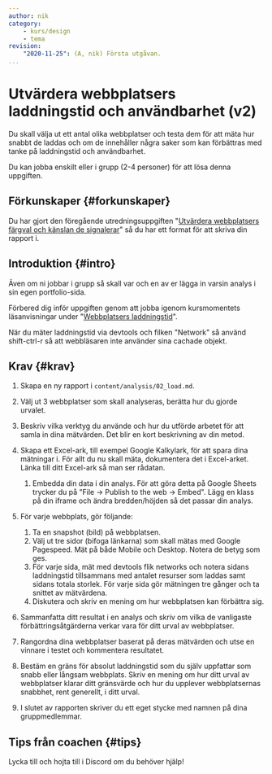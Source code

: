 ```yaml
---
author: nik
category:
    - kurs/design
    - tema
revision:
    "2020-11-25": (A, nik) Första utgåvan.
...
```

Utvärdera webbplatsers laddningstid och användbarhet (v2)
===================================

Du skall välja ut ett antal olika webbplatser och testa dem för att mäta hur snabbt de laddas och om de innehåller några saker som kan förbättras med tanke på laddningstid och användbarhet.

<!--more-->

Du kan jobba enskilt eller i grupp (2-4 personer) för att lösa denna uppgiften.



Förkunskaper {#forkunskaper}
-----------------------

Du har gjort den föregående utredningsuppgiften "[Utvärdera webbplatsers färgval och känslan de signalerar](uppgift/utvardera-webbplatsers-fargval-och-kanslan-de-signalerar-v2)" så du har ett format för att skriva din rapport i.



Introduktion {#intro}
-----------------------

Även om ni jobbar i grupp så skall var och en av er lägga in varsin analys i sin egen portfolio-sida.

Förbered dig inför uppgiften genom att jobba igenom kursmomentets läsanvisningar under "[Webbplatsers laddningstid](kurser/design-v2/kmom05#artikel)".

När du mäter laddningstid via devtools och filken "Network" så använd shift-ctrl-r så att webbläsaren inte använder sina cachade objekt.



Krav {#krav}
-----------------------

1. Skapa en ny rapport i `content/analysis/02_load.md`.

1. Välj ut 3 webbplatser som skall analyseras, berätta hur du gjorde urvalet.

1. Beskriv vilka verktyg du använde och hur du utförde arbetet för att samla in dina mätvärden. Det blir en kort beskrivning av din metod.

1. Skapa ett Excel-ark, till exempel Google Kalkylark, för att spara dina mätningar i. För allt du nu skall mäta, dokumentera det i Excel-arket. Länka till ditt Excel-ark så man ser rådatan.
    1. Embedda din data i din analys. För att göra detta på Google Sheets trycker du på "File -> Publish to the web -> Embed". Lägg en klass på din iframe och ändra bredden/höjden så det passar din analys.

1. För varje webbplats, gör följande:
    1. Ta en snapshot (bild) på webbplatsen.
    1. Välj ut tre sidor (bifoga länkarna) som skall mätas med Google Pagespeed. Mät på både Mobile och Desktop. Notera de betyg som ges.
    1. För varje sida, mät med devtools flik networks och notera sidans laddningstid tillsammans med antalet resurser som laddas samt sidans totala storlek. För varje sida gör mätningen tre gånger och ta snittet av mätvärdena.
    1. Diskutera och skriv en mening om hur webbplatsen kan förbättra sig.

1. Sammanfatta ditt resultat i en analys och skriv om vilka de vanligaste förbättringsåtgärderna verkar vara för ditt urval av webbplatser.

1. Rangordna dina webbplatser baserat på deras mätvärden och utse en vinnare i testet och kommentera resultatet.

1. Bestäm en gräns för absolut laddningstid som du själv uppfattar som snabb eller långsam webbplats. Skriv en mening om hur ditt urval av webbplatser klarar ditt gränsvärde och hur du upplever webbplatsernas snabbhet, rent generellt, i ditt urval.

1. I slutet av rapporten skriver du ett eget stycke med namnen på dina gruppmedlemmar.



Tips från coachen {#tips}
-----------------------

Lycka till och hojta till i Discord om du behöver hjälp!
